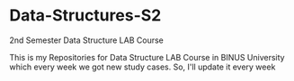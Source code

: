 # Data-Structures-S2
2nd Semester Data Structure LAB Course

This is my Repositories for Data Structure LAB Course in BINUS University which every week we got new study cases. So, I'll update it every week
 
